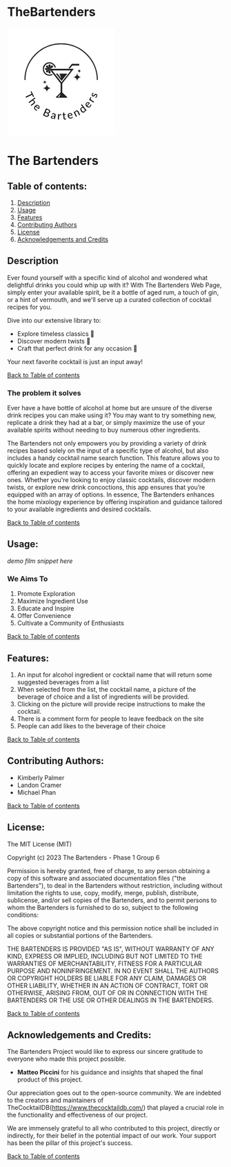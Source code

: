 # TheBartenders

![Alt Text](<assets/Thumbnail%20of%20The%20Bartenders%20Logo%20(2).png>)

# The Bartenders

## Table of contents:

1. [Description](#description)
2. [Usage](#usage)
3. [Features](#features)
4. [Contributing Authors](#contributing-authors)
5. [License](#license)
6. [Acknowledgements and Credits](#acknowledgements-and-credits)

## Description

Ever found yourself with a specific kind of alcohol and wondered what delightful drinks you could whip up with it? With The Bartenders Web Page, simply enter your available spirit, be it a bottle of aged rum, a touch of gin, or a hint of vermouth, and we'll serve up a curated collection of cocktail recipes for you.

Dive into our extensive library to:

- Explore timeless classics 🍹
- Discover modern twists 🥂
- Craft that perfect drink for any occasion 🥃

Your next favorite cocktail is just an input away!

[Back to Table of contents](#table-of-contents)

### The problem it solves

Ever have a have bottle of alcohol at home but are unsure of the diverse drink recipes you can make using it? You may want to try something new, replicate a drink they had at a bar, or simply maximize the use of your available spirits without needing to buy numerous other ingredients.

The Bartenders not only empowers you by providing a variety of drink recipes based solely on the input of a specific type of alcohol, but also includes a handy cocktail name search function. This feature allows you to quickly locate and explore recipes by entering the name of a cocktail, offering an expedient way to access your favorite mixes or discover new ones. Whether you're looking to enjoy classic cocktails, discover modern twists, or explore new drink concoctions, this app ensures that you’re equipped with an array of options. In essence, The Bartenders enhances the home mixology experience by offering inspiration and guidance tailored to your available ingredients and desired cocktails.

[Back to Table of contents](#table-of-contents)

## Usage:

_demo film snippet here_

### We Aims To

1. Promote Exploration
2. Maximize Ingredient Use
3. Educate and Inspire
4. Offer Convenience
5. Cultivate a Community of Enthusiasts

[Back to Table of contents](#table-of-contents)

## Features:

1. An input for alcohol ingredient or cocktail name that will return some suggested beverages from a list
2. When selected from the list, the cocktail name, a picture of the beverage of choice and a list of ingredients will be provided.
3. Clicking on the picture will provide recipe instructions to make the cocktail.
4. There is a comment form for people to leave feedback on the site
5. People can add likes to the beverage of their choice

[Back to Table of contents](#table-of-contents)

## Contributing Authors:

- Kimberly Palmer
- Landon Cramer
- Michael Phan

[Back to Table of contents](#table-of-contents)

## License:

The MIT License (MIT)

Copyright (c) 2023 The Bartenders - Phase 1 Group 6

Permission is hereby granted, free of charge, to any person obtaining a copy of this software and associated documentation files ("the Bartenders"), to deal in the Bartenders without restriction, including without limitation the rights to use, copy, modify, merge, publish, distribute, sublicense, and/or sell copies of the Bartenders, and to permit persons to whom the Bartenders is furnished to do so, subject to the following conditions:

The above copyright notice and this permission notice shall be included in all copies or substantial portions of the Bartenders.

THE BARTENDERS IS PROVIDED "AS IS", WITHOUT WARRANTY OF ANY KIND, EXPRESS OR IMPLIED, INCLUDING BUT NOT LIMITED TO THE WARRANTIES OF MERCHANTABILITY, FITNESS FOR A PARTICULAR PURPOSE AND NONINFRINGEMENT. IN NO EVENT SHALL THE AUTHORS OR COPYRIGHT HOLDERS BE LIABLE FOR ANY CLAIM, DAMAGES OR OTHER LIABILITY, WHETHER IN AN ACTION OF CONTRACT, TORT OR OTHERWISE, ARISING FROM, OUT OF OR IN CONNECTION WITH THE BARTENDERS OR THE USE OR OTHER DEALINGS IN THE BARTENDERS.

[Back to Table of contents](#table-of-contents)

## Acknowledgements and Credits:

The Bartenders Project would like to express our sincere gratitude to everyone who made this project possible.

- **Matteo Piccini** for his guidance and insights that shaped the final product of this project.

Our appreciation goes out to the open-source community. We are indebted to the creators and maintainers of TheCocktailDB(https://www.thecocktaildb.com/) that played a crucial role in the functionality and effectiveness of our project.

We are immensely grateful to all who contributed to this project, directly or indirectly, for their belief in the potential impact of our work. Your support has been the pillar of this project's success.

[Back to Table of contents](#table-of-contents)
